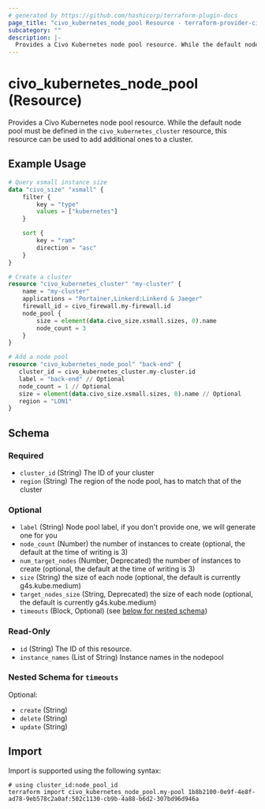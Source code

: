 ```yaml
---
# generated by https://github.com/hashicorp/terraform-plugin-docs
page_title: "civo_kubernetes_node_pool Resource - terraform-provider-civo"
subcategory: ""
description: |-
  Provides a Civo Kubernetes node pool resource. While the default node pool must be defined in the civo_kubernetes_cluster resource, this resource can be used to add additional ones to a cluster.
---
```


# civo_kubernetes_node_pool (Resource)

Provides a Civo Kubernetes node pool resource. While the default node pool must be defined in the `civo_kubernetes_cluster` resource, this resource can be used to add additional ones to a cluster.

## Example Usage

```terraform
# Query xsmall instance size
data "civo_size" "xsmall" {
    filter {
        key = "type"
        values = ["kubernetes"]
    }

    sort {
        key = "ram"
        direction = "asc"
    }
}

# Create a cluster
resource "civo_kubernetes_cluster" "my-cluster" {
    name = "my-cluster"
    applications = "Portainer,Linkerd:Linkerd & Jaeger"
    firewall_id = civo_firewall.my-firewall.id
    node_pool {
        size = element(data.civo_size.xsmall.sizes, 0).name
        node_count = 3
    }
}

# Add a node pool
resource "civo_kubernetes_node_pool" "back-end" {
   cluster_id = civo_kubernetes_cluster.my-cluster.id
   label = "back-end" // Optional
   node_count = 1 // Optional
   size = element(data.civo_size.xsmall.sizes, 0).name // Optional
   region = "LON1"
}
```

<!-- schema generated by tfplugindocs -->
## Schema

### Required

- `cluster_id` (String) The ID of your cluster
- `region` (String) The region of the node pool, has to match that of the cluster

### Optional

- `label` (String) Node pool label, if you don't provide one, we will generate one for you
- `node_count` (Number) the number of instances to create (optional, the default at the time of writing is 3)
- `num_target_nodes` (Number, Deprecated) the number of instances to create (optional, the default at the time of writing is 3)
- `size` (String) the size of each node (optional, the default is currently g4s.kube.medium)
- `target_nodes_size` (String, Deprecated) the size of each node (optional, the default is currently g4s.kube.medium)
- `timeouts` (Block, Optional) (see [below for nested schema](#nestedblock--timeouts))

### Read-Only

- `id` (String) The ID of this resource.
- `instance_names` (List of String) Instance names in the nodepool

<a id="nestedblock--timeouts"></a>
### Nested Schema for `timeouts`

Optional:

- `create` (String)
- `delete` (String)
- `update` (String)

## Import

Import is supported using the following syntax:

```shell
# using cluster_id:node_pool_id
terraform import civo_kubernetes_node_pool.my-pool 1b8b2100-0e9f-4e8f-ad78-9eb578c2a0af:502c1130-cb9b-4a88-b6d2-307bd96d946a
```
